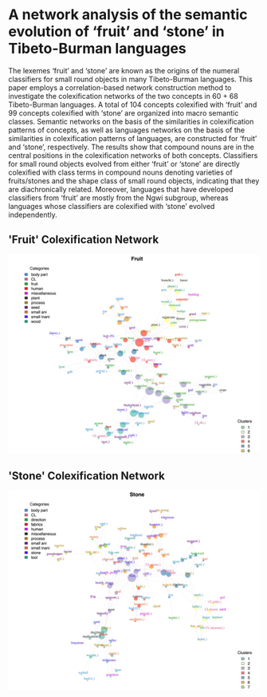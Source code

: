 # A network analysis of the semantic evolution of ‘fruit’ and ‘stone’ in Tibeto-Burman languages

The lexemes ‘fruit’ and ‘stone’ are known as the origins of the numeral classifiers for small round objects in many Tibeto-Burman languages. This paper employs a correlation-based network construction method to investigate the colexification networks of the two concepts in 60 + 68 Tibeto-Burman languages. A total of 104 concepts colexified with ‘fruit’ and 99 concepts colexified with ‘stone’ are organized into macro semantic classes. Semantic networks on the basis of the similarities in colexification patterns of concepts, as well as languages networks on the basis of the similarities in colexification patterns of languages, are constructed for ‘fruit’ and ‘stone’, respectively. The results show that compound nouns are in the central positions in the colexification networks of both concepts. Classifiers for small round objects evolved from either ‘fruit’ or ‘stone’ are directly colexified with class terms in compound nouns denoting varieties of fruits/stones and the shape class of small round objects, indicating that they are diachronically related. Moreover, languages that have developed classifiers from ‘fruit’ are mostly from the Ngwi subgroup, whereas languages whose classifiers are colexified with ‘stone’ evolved independently. 

## 'Fruit' Colexification Network
![](output/fruit.jpg)

## 'Stone' Colexification Network
![](output/stone.jpg)

